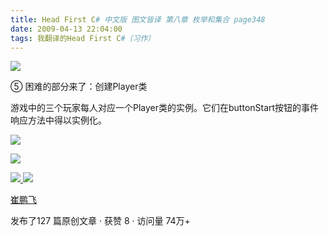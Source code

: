 ```yaml
---
title: Head First C# 中文版 图文皆译 第八章 枚举和集合 page348
date: 2009-04-13 22:04:00
tags: 我翻译的Head First C#（习作）
---
```

![](https://p-blog.csdn.net/images/p_blog_csdn_net/cuipengfei1/EntryImages/20090413/2009-04-13_21-32-10.jpg)

⑤  困难的部分来了：创建Player类

  

游戏中的三个玩家每人对应一个Player类的实例。它们在buttonStart按钮的事件响应方法中得以实例化。

  

![](https://p-blog.csdn.net/images/p_blog_csdn_net/cuipengfei1/EntryImages/20090413/2009-04-13_21-35-18.jpg)

![](https://p-blog.csdn.net/images/p_blog_csdn_net/cuipengfei1/EntryImages/20090413/2009-04-13_21-49-48.jpg)



[ ![](https://profile.csdnimg.cn/5/2/5/3_cuipengfei1)
![](https://g.csdnimg.cn/static/user-reg-year/1x/11.png)
](https://blog.csdn.net/cuipengfei1)

[ 崔鹏飞 ](https://blog.csdn.net/cuipengfei1)

发布了127 篇原创文章  ·  获赞 8  ·  访问量 74万+

